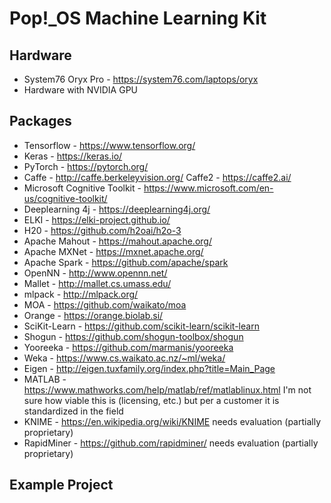 # Pop!\_OS Machine Learning Kit

## Hardware

- System76 Oryx Pro - https://system76.com/laptops/oryx
- Hardware with NVIDIA GPU 

## Packages

- Tensorflow - https://www.tensorflow.org/
- Keras - https://keras.io/ 
- PyTorch - https://pytorch.org/
- Caffe - http://caffe.berkeleyvision.org/ Caffe2 - https://caffe2.ai/
- Microsoft Cognitive Toolkit - https://www.microsoft.com/en-us/cognitive-toolkit/
- Deeplearning 4j - https://deeplearning4j.org/
- ELKI - https://elki-project.github.io/
- H20 - https://github.com/h2oai/h2o-3
- Apache Mahout - https://mahout.apache.org/
- Apache MXNet - https://mxnet.apache.org/
- Apache Spark - https://github.com/apache/spark
- OpenNN - http://www.opennn.net/
- Mallet - http://mallet.cs.umass.edu/
- mlpack - http://mlpack.org/
- MOA - https://github.com/waikato/moa
- Orange - https://orange.biolab.si/
- SciKit-Learn - https://github.com/scikit-learn/scikit-learn
- Shogun - https://github.com/shogun-toolbox/shogun
- Yooreeka - https://github.com/marmanis/yooreeka
- Weka - https://www.cs.waikato.ac.nz/~ml/weka/
- Eigen - http://eigen.tuxfamily.org/index.php?title=Main_Page
- MATLAB - https://www.mathworks.com/help/matlab/ref/matlablinux.html 
I'm not sure how viable this is (licensing, etc.) but per a customer
it is standardized in the field
- KNIME - https://en.wikipedia.org/wiki/KNIME needs evaluation (partially proprietary)
- RapidMiner - https://github.com/rapidminer/ needs evaluation (partially proprietary)

## Example Project

